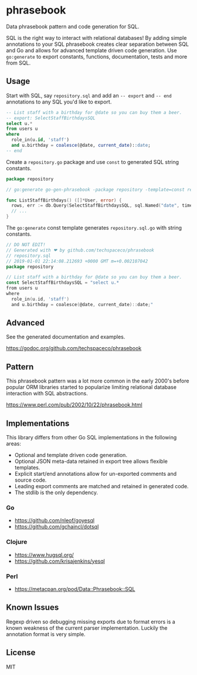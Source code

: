 # phrasebook

Data phrasebook pattern and code generation for SQL.

SQL is the right way to interact with relational databases! By adding simple
annotations to your SQL phrasebook creates clear separation between SQL and Go
and allows for advanced template driven code generation. Use `go:generate` to
export constants, functions, documentation, tests and more from SQL.

## Usage

Start with SQL, say `repository.sql` and add an `-- export` and `-- end`
annotations to any SQL you'd like to export.
```sql
-- List staff with a birthday for @date so you can buy them a beer.
-- export: SelectStaffBirthdaysSQL
select u.*
from users u
where
  role_in(u.id, 'staff')
  and u.birthday = coalesce(@date, current_date)::date;
-- end
```

Create a `repository.go` package and use `const` to generated SQL string constants.
```go
package repository

// go:generate go-gen-phrasebook -package repository -template=const repository.sql

func ListStaffBirthdays() ([]*User, error) {
  rows, err := db.Query(SelectStaffBirthdaysSQL, sql.Named("date", time.Now()))
  // ...
}
```

The `go:generate` const template generates `repository.sql.go` with string constants.
```go
// DO NOT EDIT!
// Generated with ❤ by github.com/techspaceco/phrasebook
// repository.sql
// 2019-01-01 22:14:08.212693 +0000 GMT m=+0.002107042
package repository

// List staff with a birthday for @date so you can buy them a beer.
const SelectStaffBirthdaysSQL = "select u.*
from users u
where
  role_in(u.id, 'staff')
  and u.birthday = coalesce(@date, current_date)::date;"
```

## Advanced

See the generated documentation and examples.

https://godoc.org/github.com/techspaceco/phrasebook

## Pattern

This phrasebook pattern was a lot more common in the early 2000's before popular ORM libraries
started to popularize limiting relational database interaction with SQL abstractions.

https://www.perl.com/pub/2002/10/22/phrasebook.html

## Implementations

This library differs from other Go SQL implementations in the following areas:
* Optional and template driven code generation.
* Optional JSON meta-data retained in export tree allows flexible templates.
* Explicit start/end annotations allow for un-exported comments and source code.
* Leading export comments are matched and retained in generated code.
* The stdlib is the only dependency.

### Go
* https://github.com/nleof/goyesql
* https://github.com/gchaincl/dotsql

### Clojure
* https://www.hugsql.org/
* https://github.com/krisajenkins/yesql

### Perl
* https://metacpan.org/pod/Data::Phrasebook::SQL

## Known Issues

Regexp driven so debugging missing exports due to format errors is a known
weakness of the current parser implementation. Luckily the annotation format
is very simple.

## License

MIT